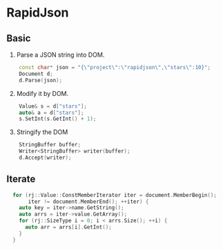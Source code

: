 # RapidJson

## Basic

1. Parse a JSON string into DOM.

```cpp
    const char* json = "{\"project\":\"rapidjson\",\"stars\":10}";
    Document d;
    d.Parse(json);
```

2. Modify it by DOM.

```cpp
    Value& s = d["stars"];
    auto& a = d["stars"];
    s.SetInt(s.GetInt() + 1);
```

3. Stringify the DOM

```cpp
    StringBuffer buffer;
    Writer<StringBuffer> writer(buffer);
    d.Accept(writer);
```

## Iterate

```c++
  for (rj::Value::ConstMemberIterator iter = document.MemberBegin();
       iter != document.MemberEnd(); ++iter) {
    auto key = iter->name.GetString();
    auto arrs = iter->value.GetArray();
    for (rj::SizeType i = 0; i < arrs.Size(); ++i) {
      auto arr = arrs[i].GetInt();
    }
  }
```
